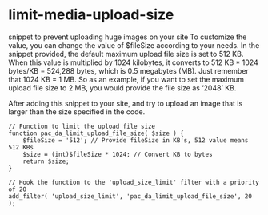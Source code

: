 # limit-media-upload-size
snippet to prevent uploading huge images on your site
To customize the value, you can change the value of $fileSize according to your needs. In the snippet provided, the default maximum upload file size is set to 512 KB. When this value is multiplied by 1024 kilobytes, it converts to 512 KB * 1024 bytes/KB = 524,288 bytes, which is 0.5 megabytes (MB). Just remember that 1024 KB = 1 MB. So as an example, if you want to set the maximum upload file size to 2 MB, you would provide the file size as ‘2048’ KB.

After adding this snippet to your site, and try to upload an image that is larger than the size specified in the code.

```
// Function to limit the upload file size
function pac_da_limit_upload_file_size( $size ) {
    $fileSize = '512'; // Provide fileSize in KB's, 512 value means 512 KBs
    $size = (int)$fileSize * 1024; // Convert KB to bytes
    return $size;
}

// Hook the function to the 'upload_size_limit' filter with a priority of 20
add_filter( 'upload_size_limit', 'pac_da_limit_upload_file_size', 20 );
```
